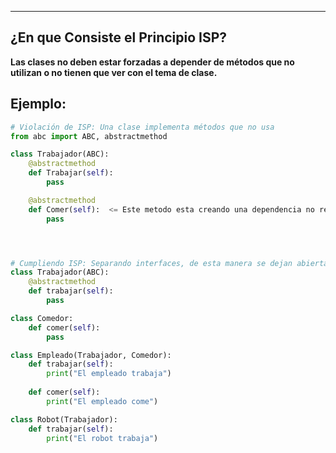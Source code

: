 
----
## ¿En que Consiste el Principio ISP?
**Las clases no deben estar forzadas a depender de métodos que no utilizan o no tienen que ver con el tema de clase.**  

## Ejemplo:

```python
# Violación de ISP: Una clase implementa métodos que no usa
from abc import ABC, abstractmethod

class Trabajador(ABC):
    @abstractmethod
    def Trabajar(self):
        pass  

    @abstractmethod
    def Comer(self):  <= Este metodo esta creando una dependencia no relevante
        pass  




# Cumpliendo ISP: Separando interfaces, de esta manera se dejan abierta a nuevas implementaciones
class Trabajador(ABC):
    @abstractmethod
    def trabajar(self):
        pass

class Comedor:
    def comer(self):
        pass

class Empleado(Trabajador, Comedor):
    def trabajar(self):
        print("El empleado trabaja")
    
    def comer(self):
        print("El empleado come")

class Robot(Trabajador):
    def trabajar(self):
        print("El robot trabaja")

```
